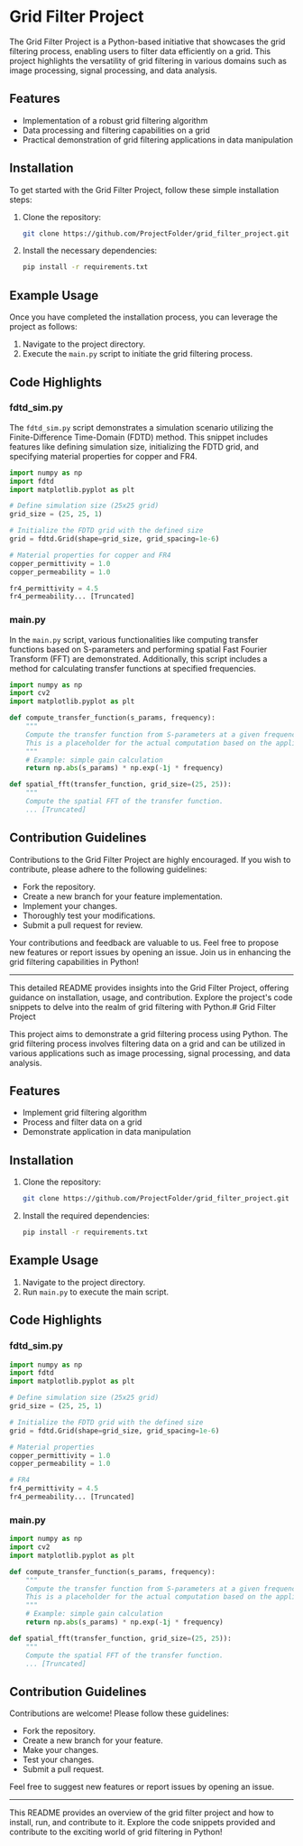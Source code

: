 # Grid Filter Project

The Grid Filter Project is a Python-based initiative that showcases the grid filtering process, enabling users to filter data efficiently on a grid. This project highlights the versatility of grid filtering in various domains such as image processing, signal processing, and data analysis.

## Features

- Implementation of a robust grid filtering algorithm
- Data processing and filtering capabilities on a grid
- Practical demonstration of grid filtering applications in data manipulation

## Installation

To get started with the Grid Filter Project, follow these simple installation steps:

1. Clone the repository:
   ```bash
   git clone https://github.com/ProjectFolder/grid_filter_project.git
   ```
2. Install the necessary dependencies:
   ```bash
   pip install -r requirements.txt
   ```

## Example Usage

Once you have completed the installation process, you can leverage the project as follows:

1. Navigate to the project directory.
2. Execute the `main.py` script to initiate the grid filtering process.

## Code Highlights

### fdtd_sim.py

The `fdtd_sim.py` script demonstrates a simulation scenario utilizing the Finite-Difference Time-Domain (FDTD) method. This snippet includes features like defining simulation size, initializing the FDTD grid, and specifying material properties for copper and FR4.

```python
import numpy as np
import fdtd
import matplotlib.pyplot as plt

# Define simulation size (25x25 grid)
grid_size = (25, 25, 1)

# Initialize the FDTD grid with the defined size
grid = fdtd.Grid(shape=grid_size, grid_spacing=1e-6)

# Material properties for copper and FR4
copper_permittivity = 1.0
copper_permeability = 1.0

fr4_permittivity = 4.5
fr4_permeability... [Truncated]
```

### main.py

In the `main.py` script, various functionalities like computing transfer functions based on S-parameters and performing spatial Fast Fourier Transform (FFT) are demonstrated. Additionally, this script includes a method for calculating transfer functions at specified frequencies.

```python
import numpy as np
import cv2
import matplotlib.pyplot as plt

def compute_transfer_function(s_params, frequency):
    """
    Compute the transfer function from S-parameters at a given frequency.
    This is a placeholder for the actual computation based on the application.
    """
    # Example: simple gain calculation
    return np.abs(s_params) * np.exp(-1j * frequency)

def spatial_fft(transfer_function, grid_size=(25, 25)):
    """
    Compute the spatial FFT of the transfer function.
    ... [Truncated]
```

## Contribution Guidelines

Contributions to the Grid Filter Project are highly encouraged. If you wish to contribute, please adhere to the following guidelines:

- Fork the repository.
- Create a new branch for your feature implementation.
- Implement your changes.
- Thoroughly test your modifications.
- Submit a pull request for review.

Your contributions and feedback are valuable to us. Feel free to propose new features or report issues by opening an issue. Join us in enhancing the grid filtering capabilities in Python!

--- 

This detailed README provides insights into the Grid Filter Project, offering guidance on installation, usage, and contribution. Explore the project's code snippets to delve into the realm of grid filtering with Python.# Grid Filter Project

This project aims to demonstrate a grid filtering process using Python. The grid filtering process involves filtering data on a grid and can be utilized in various applications such as image processing, signal processing, and data analysis.

## Features
- Implement grid filtering algorithm
- Process and filter data on a grid
- Demonstrate application in data manipulation

## Installation
1. Clone the repository:
   ```bash
   git clone https://github.com/ProjectFolder/grid_filter_project.git
   ```
2. Install the required dependencies:
   ```bash
   pip install -r requirements.txt
   ```
   
## Example Usage
1. Navigate to the project directory.
2. Run `main.py` to execute the main script.
   
## Code Highlights
### fdtd_sim.py
```python
import numpy as np
import fdtd
import matplotlib.pyplot as plt

# Define simulation size (25x25 grid)
grid_size = (25, 25, 1)

# Initialize the FDTD grid with the defined size
grid = fdtd.Grid(shape=grid_size, grid_spacing=1e-6)

# Material properties
copper_permittivity = 1.0
copper_permeability = 1.0

# FR4
fr4_permittivity = 4.5
fr4_permeability... [Truncated]
```

### main.py
```python
import numpy as np
import cv2
import matplotlib.pyplot as plt

def compute_transfer_function(s_params, frequency):
    """
    Compute the transfer function from S-parameters at a given frequency.
    This is a placeholder for the actual computation based on the application.
    """
    # Example: simple gain calculation
    return np.abs(s_params) * np.exp(-1j * frequency)

def spatial_fft(transfer_function, grid_size=(25, 25)):
    """
    Compute the spatial FFT of the transfer function.
    ... [Truncated]
```

## Contribution Guidelines
Contributions are welcome! Please follow these guidelines:
- Fork the repository.
- Create a new branch for your feature.
- Make your changes.
- Test your changes.
- Submit a pull request.

Feel free to suggest new features or report issues by opening an issue.

---

This README provides an overview of the grid filter project and how to install, run, and contribute to it. Explore the code snippets provided and contribute to the exciting world of grid filtering in Python!
